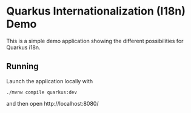 # Quarkus Internationalization (I18n) Demo

This is a simple demo application showing the different possibilities for Quarkus i18n.

## Running

Launch the application locally with

    ./mvnw compile quarkus:dev

and then open http://localhost:8080/
